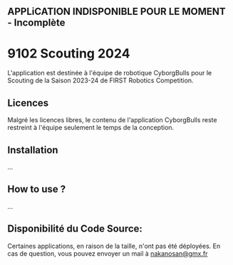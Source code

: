 APPLiCATION INDISPONIBLE POUR LE MOMENT - Incomplète
----
# 9102 Scouting 2024

L'application est destinée à l'équipe de robotique CyborgBulls pour le Scouting de la Saison 2023-24 de FIRST Robotics Competition.

## Licences

Malgré les licences libres, le contenu de l'application CyborgBulls reste restreint à l'équipe seulement le temps de la conception.

## Installation

...

## How to use ? 

...

## Disponibilité du Code Source: 

Certaines applications, en raison de la taille, n'ont pas été déployées. En cas de question, vous pouvez envoyer un mail à nakanosan@gmx.fr
